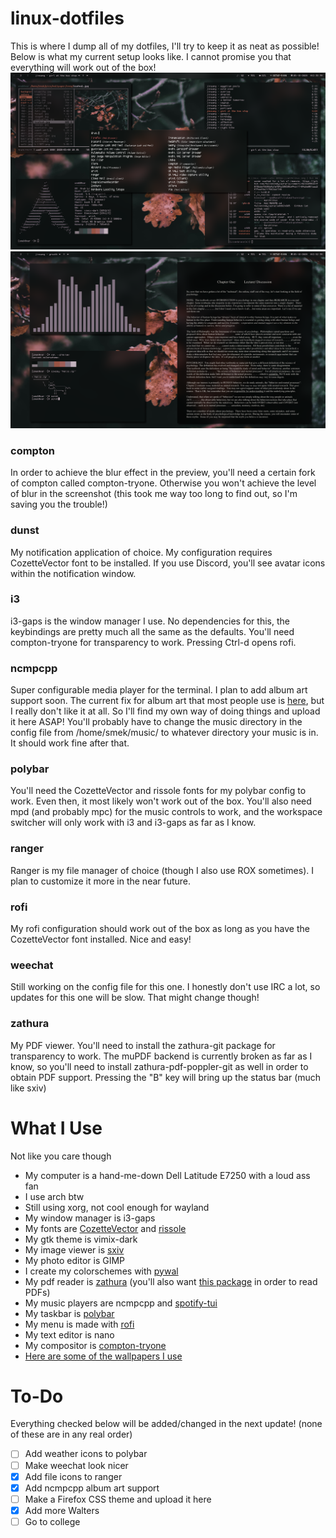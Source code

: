 # linux-dotfiles
This is where I dump all of my dotfiles, I'll try to keep it as neat as possible!
Below is what my current setup looks like. I cannot promise you that everything will work out of the box!
![alt text lol](https://raw.githubusercontent.com/Liverbrain/linux-dotfiles/master/2020-05-18-123840_1366x768_scrot.png) <br />
![alt text lol](https://raw.githubusercontent.com/Liverbrain/linux-dotfiles/master/2020-05-18-125203_1366x768_scrot.png) <br />

### compton
In order to achieve the blur effect in the preview, you'll need a certain fork of compton called compton-tryone. Otherwise you won't achieve the level of blur in the screenshot (this took me way too long to find out, so I'm saving you the trouble!)
### dunst
My notification application of choice. My configuration requires CozetteVector font to be installed. If you use Discord, you'll see avatar icons within the notification window.
### i3
i3-gaps is the window manager I use. No dependencies for this, the keybindings are pretty much all the same as the defaults. You'll need compton-tryone for transparency to work. Pressing Ctrl-d opens rofi.
### ncmpcpp
Super configurable media player for the terminal. I plan to add album art support soon. The current fix for album art that most people use is [here](https://marcocheung.wordpress.com/2015/08/09/showing-album-cover-in-ncmpcpp/), but I really don't like it at all. So I'll find my own way of doing things and upload it here ASAP!
You'll probably have to change the music directory in the config file from /home/smek/music/ to whatever directory your music is in. It should work fine after that.
### polybar
You'll need the CozetteVector and rissole fonts for my polybar config to work. Even then, it most likely won't work out of the box. You'll also need mpd (and probably mpc) for the music controls to work, and the workspace switcher will only work with i3 and i3-gaps as far as I know.
### ranger
Ranger is my file manager of choice (though I also use ROX sometimes). I plan to customize it more in the near future.
### rofi
My rofi configuration should work out of the box as long as you have the CozetteVector font installed. Nice and easy!
### weechat
Still working on the config file for this one. I honestly don't use IRC a lot, so updates for this one will be slow. That might change though!
### zathura
My PDF viewer. You'll need to install the zathura-git package for transparency to work. The muPDF backend is currently broken as far as I know, so you'll need to install zathura-pdf-poppler-git as well in order to obtain PDF support. Pressing the "B" key will bring up the status bar (much like sxiv)


# What I Use
Not like you care though
- My computer is a hand-me-down Dell Latitude E7250 with a loud ass fan
- I use arch btw
- Still using xorg, not cool enough for wayland
- My window manager is i3-gaps
- My fonts are [CozetteVector](https://github.com/slavfox/Cozette) and [rissole](https://addy-dclxvi.github.io/post/bitmap-fonts/)
- My gtk theme is vimix-dark
- My image viewer is [sxiv](https://github.com/muennich/sxiv)
- My photo editor is GIMP
- I create my colorschemes with [pywal](https://github.com/dylanaraps/pywal)
- My pdf reader is [zathura](https://aur.archlinux.org/packages/zathura-git/) (you'll also want [this package](https://aur.archlinux.org/packages/zathura-pdf-poppler-git/) in order to read PDFs)
- My music players are ncmpcpp and [spotify-tui](https://github.com/Rigellute/spotify-tui)
- My taskbar is [polybar](https://github.com/polybar/polybar)
- My menu is made with [rofi](https://github.com/davatorium/rofi)
- My text editor is nano
- My compositor is [compton-tryone](https://aur.archlinux.org/packages/compton-tryone-git/)
- [Here are some of the wallpapers I use](https://imgur.com/a/3EoAx65)

# To-Do
Everything checked below will be added/changed in the next update! (none of these are in any real order)
- [ ] Add weather icons to polybar
- [ ] Make weechat look nicer
- [x] Add file icons to ranger
- [x] Add ncmpcpp album art support
- [ ] Make a Firefox CSS theme and upload it here
- [x] Add more Walters
- [ ] Go to college
